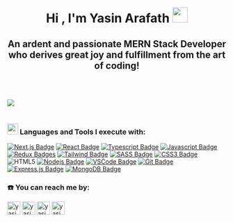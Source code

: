 <!-- thems: #gh-dark-mode-only, #gh-light-mode-only  -->

<h1 align="center"><b>Hi , I'm Yasin Arafath </b><img src="https://media.giphy.com/media/hvRJCLFzcasrR4ia7z/giphy.gif" width="35"></h1>
<h2 align="center">An ardent and passionate MERN Stack Developer who derives great joy and fulfillment from the art of coding!
<br/>
</h2>


<br><br>

<img src="https://user-images.githubusercontent.com/73097560/115834477-dbab4500-a447-11eb-908a-139a6edaec5c.gif"><br><br>

### <img src="https://media2.giphy.com/media/QssGEmpkyEOhBCb7e1/giphy.gif?cid=ecf05e47a0n3gi1bfqntqmob8g9aid1oyj2wr3ds3mg700bl&rid=giphy.gif" width ="25"><b> Languages and Tools I execute with:</b>


[![Next.js Badge](https://img.shields.io/badge/next.js-000000?style=for-the-badge&logo=nextdotjs&logoColor=white)](#)
[![React Badge](https://img.shields.io/badge/-React-61DBFB?style=for-the-badge&labelColor=black&logo=react&logoColor=61DBFB)](#)
[![Typescript Badge](https://img.shields.io/badge/-Typescript-007acc?style=for-the-badge&labelColor=black&logo=typescript&logoColor=007acc)](#)
[![Javascript Badge](https://img.shields.io/badge/-Javascript-F0DB4F?style=for-the-badge&labelColor=black&logo=javascript&logoColor=F0DB4F)](#) 
[![Redux Badges](https://img.shields.io/badge/redux-FFFFFF?style=for-the-badge&logo=redux&logoColor=7248B6)](#)
[![Tailwind Badge](https://img.shields.io/badge/Tailwind%20CSS-092749?style=for-the-badge&logo=tailwindcss&logoColor=06B6D4&labelColor=000000)](#) 
[![SASS Badge](https://img.shields.io/badge/Sass-CC6699?style=for-the-badge&logo=sass&logoColor=white)](#)
[![CSS3 Badge](https://img.shields.io/badge/css3-EFEFEF?style=for-the-badge&logo=css3&logoColor=254BDD)](#)
![HTML5](https://img.shields.io/badge/HTML5%20-%23E34F26.svg?style=for-the-badge&logo=html5&logoColor=white)
[![Nodejs Badge](https://img.shields.io/badge/-Nodejs-3C873A?style=for-the-badge&labelColor=black&logo=node.js&logoColor=3C873A)](#) 
[![VSCode Badge](https://img.shields.io/badge/Visual_Studio-5C2D91?style=for-the-badge&logo=visual%20studio&logoColor=white)](#) 
[![Git Badge](https://img.shields.io/badge/Git-F05032?style=for-the-badge&logo=git&logoColor=white)](#)
[![Express.js Badge](https://img.shields.io/badge/Express.js-000000?style=for-the-badge&logo=express&logoColor=white)](#) 
[![MongoDB Badge](https://img.shields.io/badge/MongoDB-4EA94B?style=for-the-badge&logo=mongodb&logoColor=white)](#) 



### ☎️ You can reach me by:
<p>
      <a href="https://www.linkedin.com/in/yasin-arafath-80ab22207/" target="blank"><img align="center"
         src="https://img.shields.io/badge/linkedin-%231DA1F2.svg?style=for-the-badge&logo=linkedin&logoColor=white"
         alt="yasin" height="30"/></a>
      <a href="https://www.facebook.com/yasinarafath0" target="blank"><img align="center"
         src="https://img.shields.io/badge/facebook-4267B2.svg?style=for-the-badge&logo=facebook&logoColor=white"
         alt="yasin" height="30"/></a>
      <a href="mailto:arafath7yasin@gmail.com" target="blank"><img align="center"
         src="https://img.shields.io/badge/gmail-EA4335.svg?style=for-the-badge&logo=gmail&logoColor=white"
         alt="yasin" height="30"/></a>
      <a href="https://wa.me/+8801747732587" target="blank"><img align="center"
         src="https://img.shields.io/badge/whatsapp-4B7F1.svg?style=for-the-badge&logo=whatsapp&logoColor=white"
         alt="yasin" height="30"/></a>  
    </p>
  
       
    
    
    
    
    




